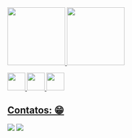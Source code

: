       
<div>
<a href="https://github.com/giovanni683">
<img loading="lazy" height="130em" src="https://github-readme-stats.vercel.app/api/top-langs/?username=giovanni683&layout=compact&langs_count=7&theme=dracula"/>
<img loading="lazy" height="130em" src="https://github-readme-stats.vercel.app/api?username=giovanni683&show_icons=true&theme=dracula&include_all_commits=true&count_private=false"/>
</div>

<img src="https://cdn.jsdelivr.net/gh/devicons/devicon@latest/icons/java/java-original-wordmark.svg" width="40" height="40" /> <img src="https://cdn.jsdelivr.net/gh/devicons/devicon@latest/icons/javascript/javascript-original.svg" width="40" height="40" /> <img src="https://cdn.jsdelivr.net/gh/devicons/devicon@latest/icons/python/python-original-wordmark.svg" width="40" height="40" />

## Contatos: 😁

<div>
<a href = "giovannipuppets@gmail.com"><img loading="lazy" src="https://img.shields.io/badge/Gmail-D14836?style=for-the-badge&logo=gmail&logoColor=white" target="_blank"></a>
<a href="https://www.linkedin.com/in/https://www.linkedin.com/in/giovanni-silva-44a557187/" target="_blank"><img loading="lazy" src="https://img.shields.io/badge/-LinkedIn-%230077B5?style=for-the-badge&logo=linkedin&logoColor=white" target="_blank"></a>
</div>
